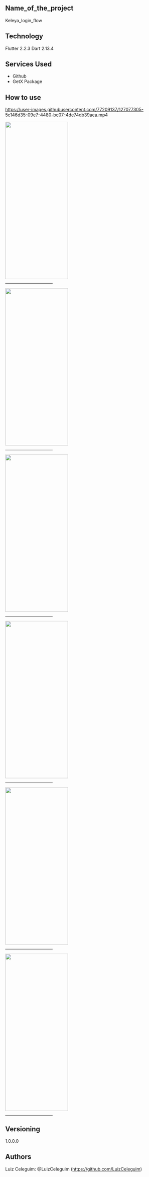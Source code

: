 

## Name_of_the_project
 
Keleya_login_flow
 
 
## Technology 
 
Flutter 2.2.3 
 Dart 2.13.4
 
 
## Services Used
 
* Github
* GetX Package
 







## How to use


https://user-images.githubusercontent.com/77209137/127077305-5c146d35-09e7-4480-bc07-4de74db39aea.mp4


<img src="https://user-images.githubusercontent.com/77209137/127069721-7e6308c7-ea4c-49d7-8ed4-dd0864914d0b.jpg" width="200" height="500"><hr size="10" width="30%">


<img src="https://user-images.githubusercontent.com/77209137/127076572-fb5bdb57-02f4-41f0-bdd8-5bf03d5d3e8c.jpg" width="200" height="500"><hr size="10" width="30%">


<img src="https://user-images.githubusercontent.com/77209137/127076744-385f8294-ffcc-4bef-b1e7-107d5e2e4195.jpg" width="200" height="500"><hr size="10" width="30%">


<img src="https://user-images.githubusercontent.com/77209137/127076847-221eec1e-92d1-48e8-8a6b-08a3c8d343ec.jpg" width="200" height="500"><hr size="10" width="30%">


<img src="https://user-images.githubusercontent.com/77209137/127077043-248a852e-8f3e-4833-ba85-c985ab39f426.jpg" width="200" height="500"><hr size="10" width="30%">


<img src="https://user-images.githubusercontent.com/77209137/127077229-547ef0db-0eb3-4522-9c7c-44064e1d7662.jpg" width="200" height="500"><hr size="10" width="30%">



 

 

 
 
## Versioning
 
1.0.0.0
 
 
## Authors
 
Luiz Celeguim: @LuizCeleguim (https://github.com/LuizCeleguim)

